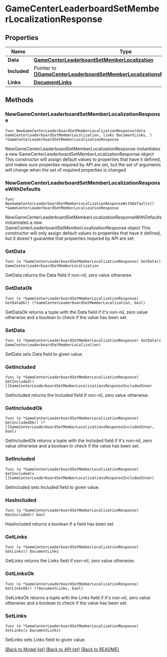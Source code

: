 # GameCenterLeaderboardSetMemberLocalizationResponse

## Properties

Name | Type | Description | Notes
------------ | ------------- | ------------- | -------------
**Data** | [**GameCenterLeaderboardSetMemberLocalization**](GameCenterLeaderboardSetMemberLocalization.md) |  | 
**Included** | Pointer to [**[]GameCenterLeaderboardSetMemberLocalizationsResponseIncludedInner**](GameCenterLeaderboardSetMemberLocalizationsResponseIncludedInner.md) |  | [optional] 
**Links** | [**DocumentLinks**](DocumentLinks.md) |  | 

## Methods

### NewGameCenterLeaderboardSetMemberLocalizationResponse

`func NewGameCenterLeaderboardSetMemberLocalizationResponse(data GameCenterLeaderboardSetMemberLocalization, links DocumentLinks, ) *GameCenterLeaderboardSetMemberLocalizationResponse`

NewGameCenterLeaderboardSetMemberLocalizationResponse instantiates a new GameCenterLeaderboardSetMemberLocalizationResponse object
This constructor will assign default values to properties that have it defined,
and makes sure properties required by API are set, but the set of arguments
will change when the set of required properties is changed

### NewGameCenterLeaderboardSetMemberLocalizationResponseWithDefaults

`func NewGameCenterLeaderboardSetMemberLocalizationResponseWithDefaults() *GameCenterLeaderboardSetMemberLocalizationResponse`

NewGameCenterLeaderboardSetMemberLocalizationResponseWithDefaults instantiates a new GameCenterLeaderboardSetMemberLocalizationResponse object
This constructor will only assign default values to properties that have it defined,
but it doesn't guarantee that properties required by API are set

### GetData

`func (o *GameCenterLeaderboardSetMemberLocalizationResponse) GetData() GameCenterLeaderboardSetMemberLocalization`

GetData returns the Data field if non-nil, zero value otherwise.

### GetDataOk

`func (o *GameCenterLeaderboardSetMemberLocalizationResponse) GetDataOk() (*GameCenterLeaderboardSetMemberLocalization, bool)`

GetDataOk returns a tuple with the Data field if it's non-nil, zero value otherwise
and a boolean to check if the value has been set.

### SetData

`func (o *GameCenterLeaderboardSetMemberLocalizationResponse) SetData(v GameCenterLeaderboardSetMemberLocalization)`

SetData sets Data field to given value.


### GetIncluded

`func (o *GameCenterLeaderboardSetMemberLocalizationResponse) GetIncluded() []GameCenterLeaderboardSetMemberLocalizationsResponseIncludedInner`

GetIncluded returns the Included field if non-nil, zero value otherwise.

### GetIncludedOk

`func (o *GameCenterLeaderboardSetMemberLocalizationResponse) GetIncludedOk() (*[]GameCenterLeaderboardSetMemberLocalizationsResponseIncludedInner, bool)`

GetIncludedOk returns a tuple with the Included field if it's non-nil, zero value otherwise
and a boolean to check if the value has been set.

### SetIncluded

`func (o *GameCenterLeaderboardSetMemberLocalizationResponse) SetIncluded(v []GameCenterLeaderboardSetMemberLocalizationsResponseIncludedInner)`

SetIncluded sets Included field to given value.

### HasIncluded

`func (o *GameCenterLeaderboardSetMemberLocalizationResponse) HasIncluded() bool`

HasIncluded returns a boolean if a field has been set.

### GetLinks

`func (o *GameCenterLeaderboardSetMemberLocalizationResponse) GetLinks() DocumentLinks`

GetLinks returns the Links field if non-nil, zero value otherwise.

### GetLinksOk

`func (o *GameCenterLeaderboardSetMemberLocalizationResponse) GetLinksOk() (*DocumentLinks, bool)`

GetLinksOk returns a tuple with the Links field if it's non-nil, zero value otherwise
and a boolean to check if the value has been set.

### SetLinks

`func (o *GameCenterLeaderboardSetMemberLocalizationResponse) SetLinks(v DocumentLinks)`

SetLinks sets Links field to given value.



[[Back to Model list]](../README.md#documentation-for-models) [[Back to API list]](../README.md#documentation-for-api-endpoints) [[Back to README]](../README.md)


